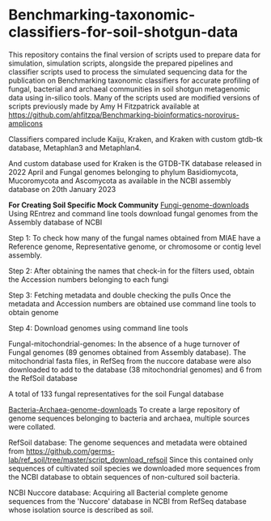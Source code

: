 # Benchmarking-taxonomic-classifiers-for-soil-shotgun-data

This repository contains the final version of scripts used to prepare data for simulation, simulation scripts, alongside the prepared pipelines and classifier scripts used to process the simulated sequencing data for the publication on Benchmarking taxonomic classifiers for accurate profiling of fungal, bacterial and archaeal communities in soil shotgun metagenomic data using in-silico tools. Many of the scripts used are modified versions of scripts previously made by Amy H Fitzpatrick available at https://github.com/ahfitzpa/Benchmarking-bioinformatics-norovirus-amplicons

Classifiers compared include Kaiju, Kraken, and Kraken with custom gtdb-tk database, Metaphlan3 and Metaphlan4.

And custom database used for Kraken is the GTDB-TK database released in 2022 April and Fungal genomes belonging to phylum Basidiomycota, Mucoromycota and Ascomycota as available in the NCBI assembly database on 20th January 2023

**For Creating Soil Specific Mock Community**
<u>Fungi-genome-downloads</u>
Using REntrez and command line tools download fungal genomes from the Assembly database of NCBI

Step 1: To check how many of the fungal names obtained from MIAE have a Reference genome, Representative genome, or chromosome or contig level assembly.

Step 2: After obtaining the names that check-in for the filters used, obtain the Accession numbers belonging to each fungi

Step 3: Fetching metadata and double checking the pulls Once the metadata and Accession numbers are obtained use command line tools to obtain genome

Step 4: Download genomes using command line tools

Fungal-mitochondrial-genomes: In the absence of a huge turnover of Fungal genomes (89 genomes obtained from Assembly database). The mitochondrial fasta files, in RefSeq from the nuccore database were also downloaded to add to the database (38 mitochondrial genomes) and 6 from the RefSoil database

A total of 133 fungal representatives for the soil Fungal database

<u>Bacteria-Archaea-genome-downloads</u>
To create a large repository of genome sequences belonging to bacteria and archaea, multiple sources were collated.

RefSoil database: The genome sequences and metadata were obtained from https://github.com/germs-lab/ref_soil/tree/master/script_download_refsoil
Since this contained only sequences of cultivated soil species we downloaded more sequences from the NCBI database to obtain sequences of non-cultured soil bacteria.

NCBI Nuccore database: Acquiring all Bacterial complete genome sequences from the 'Nuccore' database in NCBI from RefSeq database whose isolation source is described as soil.
